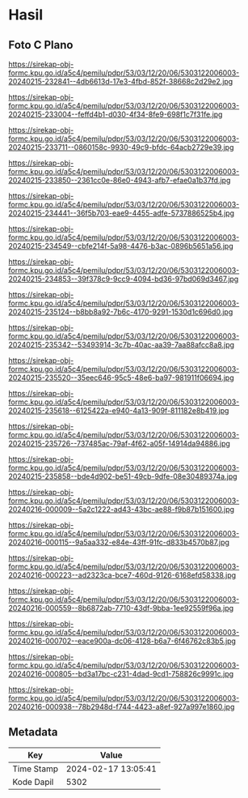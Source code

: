 # Hasil

## Foto C Plano

https://sirekap-obj-formc.kpu.go.id/a5c4/pemilu/pdpr/53/03/12/20/06/5303122006003-20240215-232841--4db6613d-17e3-4fbd-852f-38668c2d29e2.jpg

https://sirekap-obj-formc.kpu.go.id/a5c4/pemilu/pdpr/53/03/12/20/06/5303122006003-20240215-233004--feffd4b1-d030-4f34-8fe9-698f1c7f31fe.jpg

https://sirekap-obj-formc.kpu.go.id/a5c4/pemilu/pdpr/53/03/12/20/06/5303122006003-20240215-233711--0860158c-9930-49c9-bfdc-64acb2729e39.jpg

https://sirekap-obj-formc.kpu.go.id/a5c4/pemilu/pdpr/53/03/12/20/06/5303122006003-20240215-233850--2361cc0e-86e0-4943-afb7-efae0a1b37fd.jpg

https://sirekap-obj-formc.kpu.go.id/a5c4/pemilu/pdpr/53/03/12/20/06/5303122006003-20240215-234441--36f5b703-eae9-4455-adfe-5737886525b4.jpg

https://sirekap-obj-formc.kpu.go.id/a5c4/pemilu/pdpr/53/03/12/20/06/5303122006003-20240215-234549--cbfe214f-5a98-4476-b3ac-0896b5651a56.jpg

https://sirekap-obj-formc.kpu.go.id/a5c4/pemilu/pdpr/53/03/12/20/06/5303122006003-20240215-234853--39f378c9-9cc9-4094-bd36-97bd069d3467.jpg

https://sirekap-obj-formc.kpu.go.id/a5c4/pemilu/pdpr/53/03/12/20/06/5303122006003-20240215-235124--b8bb8a92-7b6c-4170-9291-1530d1c696d0.jpg

https://sirekap-obj-formc.kpu.go.id/a5c4/pemilu/pdpr/53/03/12/20/06/5303122006003-20240215-235342--53493914-3c7b-40ac-aa39-7aa88afcc8a8.jpg

https://sirekap-obj-formc.kpu.go.id/a5c4/pemilu/pdpr/53/03/12/20/06/5303122006003-20240215-235520--35eec646-95c5-48e6-ba97-981911f06694.jpg

https://sirekap-obj-formc.kpu.go.id/a5c4/pemilu/pdpr/53/03/12/20/06/5303122006003-20240215-235618--6125422a-e940-4a13-909f-811182e8b419.jpg

https://sirekap-obj-formc.kpu.go.id/a5c4/pemilu/pdpr/53/03/12/20/06/5303122006003-20240215-235726--737485ac-79af-4f62-a05f-14914da94886.jpg

https://sirekap-obj-formc.kpu.go.id/a5c4/pemilu/pdpr/53/03/12/20/06/5303122006003-20240215-235858--bde4d902-be51-49cb-9dfe-08e30489374a.jpg

https://sirekap-obj-formc.kpu.go.id/a5c4/pemilu/pdpr/53/03/12/20/06/5303122006003-20240216-000009--5a2c1222-ad43-43bc-ae88-f9b87b151600.jpg

https://sirekap-obj-formc.kpu.go.id/a5c4/pemilu/pdpr/53/03/12/20/06/5303122006003-20240216-000115--9a5aa332-e84e-43ff-91fc-d833b4570b87.jpg

https://sirekap-obj-formc.kpu.go.id/a5c4/pemilu/pdpr/53/03/12/20/06/5303122006003-20240216-000223--ad2323ca-bce7-460d-9126-6168efd58338.jpg

https://sirekap-obj-formc.kpu.go.id/a5c4/pemilu/pdpr/53/03/12/20/06/5303122006003-20240216-000559--8b6872ab-7710-43df-9bba-1ee92559f96a.jpg

https://sirekap-obj-formc.kpu.go.id/a5c4/pemilu/pdpr/53/03/12/20/06/5303122006003-20240216-000702--eace900a-dc06-4128-b6a7-6f46762c83b5.jpg

https://sirekap-obj-formc.kpu.go.id/a5c4/pemilu/pdpr/53/03/12/20/06/5303122006003-20240216-000805--bd3a17bc-c231-4dad-9cd1-758826c9991c.jpg

https://sirekap-obj-formc.kpu.go.id/a5c4/pemilu/pdpr/53/03/12/20/06/5303122006003-20240216-000938--78b2948d-f744-4423-a8ef-927a997e1860.jpg


## Metadata

| Key        | Value               |
| ---------- | ------------------- |
| Time Stamp | 2024-02-17 13:05:41 |
| Kode Dapil | 5302                |



